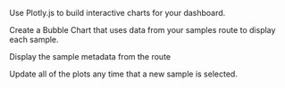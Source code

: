 Use Plotly.js to build interactive charts for your dashboard.

Create a Bubble Chart that uses data from your samples route to display each sample.

Display the sample metadata from the route

Update all of the plots any time that a new sample is selected.
